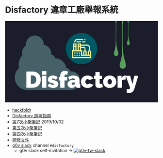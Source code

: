 # Disfactory 違章工廠舉報系統

![logo](./docs/images/Logo_Banner.png)

- [hackfoldr](https://beta.hackfoldr.org/Disfactory)
- [Disfactory 跳坑指南](https://g0v.hackmd.io/VqCrCpoQT4KQGVhbqR9r6A)
- [第7次小聚筆記](https://g0v.hackmd.io/lDWc7EAgQu214i3Nhf7Sqg) 2019/10/02
- [第五次小聚筆記](https://g0v.hackmd.io/3ah7-EB3SvmTNC4Mz_cNdg)
- [第四次小聚筆記](https://g0v.hackmd.io/1w_44QhqTWKi2dcyzCitkA)
- [開發文件](https://g0v.hackmd.io/FZFghtuoQ0aaGIl9xXzuKw)
- [g0v slack](https://g0v-tw.slack.com) channel `#disfactory`
  - g0v slack self-invitation → [![g0v-tw-slack](http://join.g0v.today/badge.svg)](http://join.g0v.today/)
